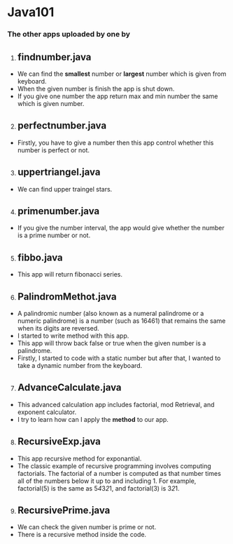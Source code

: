 # Java101

### The other apps uploaded by one by

1. ## findnumber.java
- We can find the **smallest** number or **largest** number which is given from keyboard.
- When the given number is finish the app is shut down.
- If you give one number the app return max and min number the same which is given number.

2. ## perfectnumber.java
- Firstly, you have to give a number then this app control whether this number is perfect or not.

3. ## uppertriangel.java
- We can find upper traingel stars. 

4. ## primenumber.java
- If you give the number interval, the app would give whether the number is a prime number or not.

5. ## fibbo.java
- This app will return fibonacci series.

6. ## PalindromMethot.java 
- A palindromic number (also known as a numeral palindrome or a numeric palindrome) is a number (such as 16461) that remains the same when its digits are reversed.
- I  started to write method with this app.
- This app will throw back false or true when the given number is a palindrome.
- Firstly, I started to code with a static number but after that, I wanted to take a dynamic number from the keyboard.

7. ## AdvanceCalculate.java
- This advanced calculation app includes factorial, mod Retrieval, and exponent calculator.
- I try to learn how can I apply the **method** to our app.

8. ## RecursiveExp.java
- This app recursive method for exponantial.
- The classic example of recursive programming involves computing factorials. The factorial of a number is computed as that number times all of the numbers below it up to and including 1. For example, factorial(5) is the same as 5*4*3*2*1, and factorial(3) is 3*2*1.

9. ## RecursivePrime.java
- We can check the given number is prime or not. 
- There is a recursive method inside the code.

